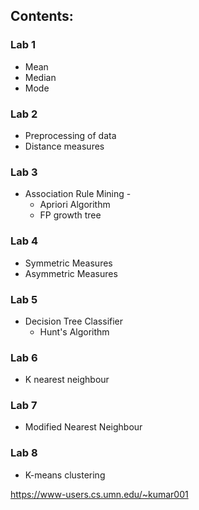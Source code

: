 
## Contents:
### Lab 1
* Mean
* Median
* Mode

### Lab 2
* Preprocessing of data
* Distance measures

### Lab 3
* Association Rule Mining -
  * Apriori Algorithm
  * FP growth tree
### Lab 4
* Symmetric Measures
* Asymmetric Measures
### Lab 5
* Decision Tree Classifier
  * Hunt's Algorithm
### Lab 6
* K nearest neighbour
### Lab 7
* Modified Nearest Neighbour
### Lab 8
* K-means clustering

https://www-users.cs.umn.edu/~kumar001
